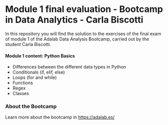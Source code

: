 # Module 1 final evaluation - Bootcamp in Data Analytics - Carla Biscotti

In this repository you will find the solution to the exercises of the final exam of module 1 of the Adalab Data Analysis Bootcamp, carried out by the student Carla Biscotti.

#### Module 1 content: Python Basics

- Differences between the different data types in Python
- Conditionals (if, elif, else)
- Loops (for and while)
- Functions
- Regex
- Classes

### About the Bootcamp

Learn more about the bootcamp in https://adalab.es/
